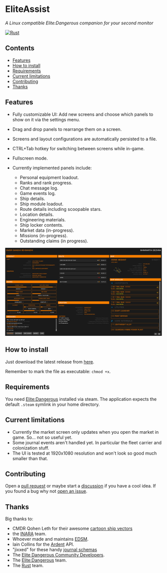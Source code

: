 # EliteAssist
_A Linux compatible Elite:Dangerous companion for your second monitor_

[![Rust](https://github.com/adam-drewery/EliteAssist/actions/workflows/pipeline.yml/badge.svg)](https://github.com/adam-drewery/EliteAssist/actions/workflows/pipeline.yml)

## Contents

- [Features](#features)
- [How to install](#how-to-install)
- [Requirements](#requirements)
- [Current limitations](#current-limitations)
- [Contributing](#contributing)
- [Thanks](#thanks)

## Features

- Fully customizable UI: Add new screens and choose which panels to show on it via the settings menu.
- Drag and drop panels to rearrange them on a screen.
- Screens and layout configurations are automatically persisted to a file.
- CTRL+Tab hotkey for switching between screens while in-game.
- Fullscreen mode.

- Currently implemented panels include:
  - Personal equipment loadout.
  - Ranks and rank progress.
  - Chat message log.
  - Game events log.
  - Ship details.
  - Ship module loadout.
  - Route details including scoopable stars.
  - Location details.
  - Engineering materials.
  - Ship locker contents.
  - Market data (in-progress).
  - Missions (in-progress).
  - Outstanding claims (in progress).

![Main application screen](docs/main_screen.png)

## How to install

Just download the latest release from [here](https://github.com/adam-drewery/EliteAssist/tags).

Remember to mark the file as executable: `chmod +x`.

## Requirements

You need [Elite:Dangerous](https://store.steampowered.com/app/359320/Elite_Dangerous/) installed via steam. The application expects the default `.steam` symlink in your home directory.

## Current limitations

- Currently the market screen only updates when you open the market in game. So... not so useful yet.
- Some journal events aren't handled yet. In particular the fleet carrier and colonization stuff.
- The UI is tested at 1920x1080 resolution and won't look so good much smaller than that.

## Contributing

Open a [pull request](https://github.com/adam-drewery/EliteAssist/pulls) or maybe start a [discussion](https://github.com/adam-drewery/EliteAssist/discussions) if you have a cool idea. If you found a bug why not [open an issue](https://github.com/adam-drewery/EliteAssist/issues).

## Thanks
Big thanks to:
- CMDR Qohen Leth for their awesome [cartoon ship vectors](https://www.reddit.com/r/EliteDangerous/comments/1mnmolv/elite_cartoon_ship_vectors_elite_ships_colouring/)
- the [INARA](https://inara.cz) team.
- Whoever made and maintains [EDSM](https://www.edsm.net).
- Iain Collins for the [Ardent](https://github.com/iaincollins/ardent-api) API.
- "jixxed" for these handy [journal schemas](https://github.com/jixxed/ed-journal-schemas)
- The [Elite Dangerous Community Developers](https://github.com/EDCD).
- The [Elite:Dangerous](https://www.elitedangerous.com) team.
- The [Rust](https://www.rust-lang.org) team.
